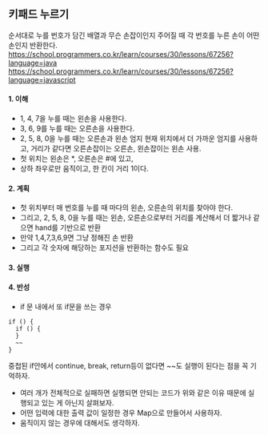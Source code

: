 ## 키패드 누르기

순서대로 누를 번호가 담긴 배열과 무슨 손잡이인지 주어질 때 각 번호를 누른 손이 어떤 손인지 반환한다.
<https://school.programmers.co.kr/learn/courses/30/lessons/67256?language=java>
<https://school.programmers.co.kr/learn/courses/30/lessons/67256?language=javascript>

#### 1. 이해

- 1, 4, 7을 누를 때는 왼손을 사용한다.
- 3, 6, 9를 누를 때는 오른손을 사용한다.
- 2, 5, 8, 0을 누를 때는 오른손과 왼손 엄지 현재 위치에서 더 가까운 엄지를 사용하고, 거리가 같다면 오른손잡이는 오른손, 왼손잡이는 왼손 사용.
- 첫 위치는 왼손은 *, 오른손은 #에 있고,
- 상하 좌우로만 움직이고, 한 칸이 거리 1이다.

#### 2. 계획

- 첫 위치부터 매 번호를 누를 때 마다의 왼손, 오른손의 위치를 찾아야 한다.
- 그리고, 2, 5, 8, 0을 누를 때는 왼손, 오른손으로부터 거리를 계산해서 더 짧거나 같으면 hand를 기반으로 반환
- 만약 1,4,7,3,6,9면 그냥 정해진 손 반환
- 그리고 각 숫자에 해당하는 포지션을 반환하는 함수도 필요

#### 3. 실행

#### 4. 반성

- if 문 내에서 또 if문을 쓰는 경우

```
if () {
  if () {
  }
  ~~
}
```

중첩된 if안에서 continue, break, return등이 없다면 ~~도 실행이 된다는 점을 꼭 기억하자.

- 여러 개가 전체적으로 실패하면 실행되면 안되는 코드가 위와 같은 이유 때문에 실행되고 있는 게 아닌지 살펴보자.
- 어떤 입력에 대한 출력 값이 일정한 경우 Map으로 만들어서 사용하자.
- 움직이지 않는 경우에 대해서도 생각하자.
